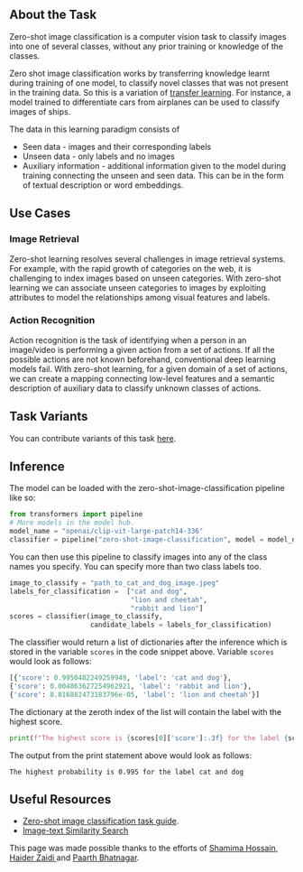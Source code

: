 ## About the Task

Zero-shot image classification is a computer vision task to classify images into one of several classes, without any prior training or knowledge of the classes.

Zero shot image classification works by transferring knowledge learnt during training of one model, to classify novel classes that was not present in the training data. So this is a variation of [transfer learning](https://www.youtube.com/watch?v=BqqfQnyjmgg). For instance, a model trained to differentiate cars from airplanes can be used to classify images of ships.

The data in this learning paradigm consists of

- Seen data - images and their corresponding labels
- Unseen data - only labels and no images
- Auxiliary information - additional information given to the model during training connecting the unseen and seen data. This can be in the form of textual description or word embeddings.

## Use Cases

### Image Retrieval

Zero-shot learning resolves several challenges in image retrieval systems. For example, with the rapid growth of categories on the web, it is challenging to index images based on unseen categories. With zero-shot learning we can associate unseen categories to images by exploiting attributes to model the relationships among visual features and labels.

### Action Recognition

Action recognition is the task of identifying when a person in an image/video is performing a given action from a set of actions. If all the possible actions are not known beforehand, conventional deep learning models fail. With zero-shot learning, for a given domain of a set of actions, we can create a mapping connecting low-level features and a semantic description of auxiliary data to classify unknown classes of actions.

## Task Variants

You can contribute variants of this task [here](https://github.com/huggingface/hub-docs/blob/main/tasks/src/zero-shot-image-classification/about.md).

## Inference

The model can be loaded with the zero-shot-image-classification pipeline like so:

```python
from transformers import pipeline
# More models in the model hub.
model_name = "openai/clip-vit-large-patch14-336"
classifier = pipeline("zero-shot-image-classification", model = model_name)
```

You can then use this pipeline to classify images into any of the class names you specify. You can specify more than two class labels too.

```python
image_to_classify = "path_to_cat_and_dog_image.jpeg"
labels_for_classification =  ["cat and dog",
                              "lion and cheetah",
                              "rabbit and lion"]
scores = classifier(image_to_classify,
                    candidate_labels = labels_for_classification)
```

The classifier would return a list of dictionaries after the inference which is stored in the variable `scores` in the code snippet above. Variable `scores` would look as follows:

```python
[{'score': 0.9950482249259949, 'label': 'cat and dog'},
{'score': 0.004863627254962921, 'label': 'rabbit and lion'},
{'score': 8.816882473183796e-05, 'label': 'lion and cheetah'}]
```

The dictionary at the zeroth index of the list will contain the label with the highest score.

```python
print(f"The highest score is {scores[0]['score']:.3f} for the label {scores[0]['label']}")
```

The output from the print statement above would look as follows:

```
The highest probability is 0.995 for the label cat and dog
```

## Useful Resources

- [Zero-shot image classification task guide](https://huggingface.co/docs/transformers/tasks/zero_shot_image_classification).
- [Image-text Similarity Search](https://huggingface.co/learn/cookbook/faiss_with_hf_datasets_and_clip)

This page was made possible thanks to the efforts of [Shamima Hossain](https://huggingface.co/Shamima), [Haider Zaidi
](https://huggingface.co/chefhaider) and [Paarth Bhatnagar](https://huggingface.co/Paarth).
